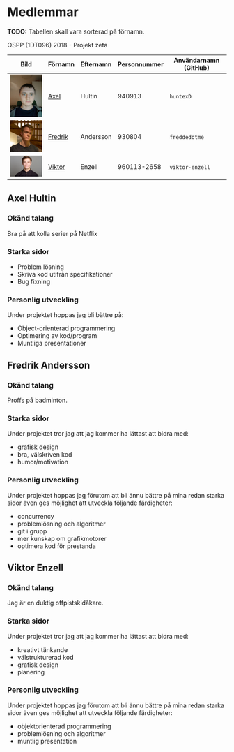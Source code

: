 # Medlemmar

**TODO:** Tabellen skall vara sorterad på förnamn.

OSPP (1DT096) 2018 - Projekt zeta

Bild                                     | Förnamn                     | Efternamn | Personnummer | Användarnamn (GitHub)
-----------------------------------------|-----------------------------|-----------|--------------|----------------------
<img src="images/Axel.jpg" width="180"/> | [Axel](#Axel-Hultin) | Hultin | 940913  | `huntexD`
<img src="images/fredrik.jpg" width="180"/> | [Fredrik](#fredrik-andersson) | Andersson | 930804  | `freddedotme`
<img src="images/viktor.jpg" width="180"/> | [Viktor](#viktor-enzell) | Enzell | 960113-2658  | `viktor-enzell`


## Axel Hultin

### Okänd talang

Bra på att kolla serier på Netflix

### Starka sidor

- Problem lösning
- Skriva kod utifrån specifikationer
- Bug fixning

### Personlig utveckling

Under projektet hoppas jag bli bättre på:

- Object-orienterad programmering
- Optimering av kod/program
- Muntliga presentationer

## Fredrik Andersson

### Okänd talang

Proffs på badminton.

### Starka sidor

Under projektet tror jag att jag kommer ha lättast att bidra med:

- grafisk design
- bra, välskriven kod
- humor/motivation

### Personlig utveckling

Under projektet hoppas jag förutom att bli ännu bättre på mina redan
starka sidor även ges möjlighet att utveckla följande färdigheter:

- concurrency
- problemlösning och algoritmer
- git i grupp
- mer kunskap om grafikmotorer
- optimera kod för prestanda

## Viktor Enzell

### Okänd talang

Jag är en duktig offpistskidåkare.

### Starka sidor

Under projektet tror jag att jag kommer ha lättast att bidra med:

- kreativt tänkande
- välstrukturerad kod
- grafisk design
- planering

### Personlig utveckling

Under projektet hoppas jag förutom att bli ännu bättre på mina redan
starka sidor även ges möjlighet att utveckla följande färdigheter:

- objektorienterad programmering
- problemlösning och algoritmer
- muntlig presentation


